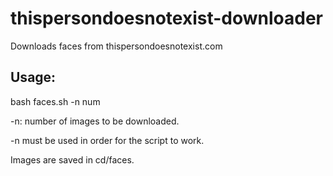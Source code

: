 # thispersondoesnotexist-downloader
Downloads faces from thispersondoesnotexist.com

Usage:
-------------------------------------------------
bash faces.sh -n num

-n: number of images to be downloaded. 

-n must be used in order for the script to work.

Images are saved in cd/faces.
